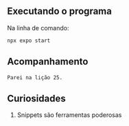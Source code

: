 ## Executando o programa
Na linha de comando:

    npx expo start

## Acompanhamento

    Parei na lição 25.

## Curiosidades

1. Snippets são ferramentas poderosas